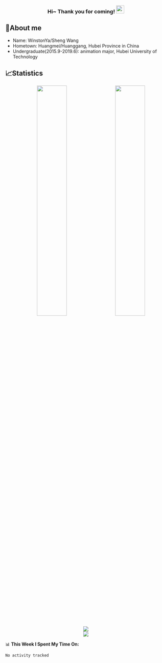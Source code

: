 <!--
**pudongping/pudongping** is a ✨ _special_ ✨ repository because its `README.md` (this file) appears on your GitHub profile.

Here are some ideas to get you started:

- 🔭 I’m currently working on ...
- 🌱 I’m currently learning ...
- 👯 I’m looking to collaborate on ...
- 🤔 I’m looking for help with ...
- 💬 Ask me about ...
- 📫 How to reach me: ...
- 😄 Pronouns: ...
- ⚡ Fun fact: ...
-->

<h3 align="center">
    Hi~ Thank you for coming!
    <img src="https://media.giphy.com/media/hvRJCLFzcasrR4ia7z/giphy.gif" width="25px">
</h3>

## 🥱About me

- Name: WinstonYa/Sheng Wang
- Hometown: Huangmei/Huanggang, Hubei Province in China
- Undergraduate(2015.9-2019.6): animation major, Hubei University of Technology

## 📈Statistics

<div align="center">
<span>&emsp;&emsp;</span>
<img width="43%" src="https://github-readme-stats.vercel.app/api?username=WinstonYa" /><span>&emsp;&emsp;</span><img width="43%" src="https://github-readme-stats.vercel.app/api/top-langs/?username=WinstonYa&layout=compact&langs_count=8" />
<span>&emsp;&emsp;</span>
</div>

<div align="center">
    <img  src="https://github-readme-streak-stats.herokuapp.com/?user=WinstonYa" />
</div>

<div align="center">
    <img  src="https://activity-graph.herokuapp.com/graph?username=WinstonYa&theme=github" />
</div>


<!-- waka readme - https://github.com/athul/waka-readme -->
📊 **This Week I Spent My Time On:**
<!--START_SECTION:waka-->

```text
No activity tracked
```

<!--END_SECTION:waka-->


